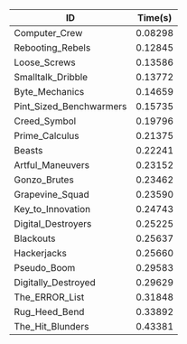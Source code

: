 |ID|Time(s)|
|-|-|
|Computer_Crew|0.08298|
|Rebooting_Rebels|0.12845|
|Loose_Screws|0.13586|
|Smalltalk_Dribble|0.13772|
|Byte_Mechanics|0.14659|
|Pint_Sized_Benchwarmers|0.15735|
|Creed_Symbol|0.19796|
|Prime_Calculus|0.21375|
|Beasts|0.22241|
|Artful_Maneuvers|0.23152|
|Gonzo_Brutes|0.23462|
|Grapevine_Squad|0.23590|
|Key_to_Innovation|0.24743|
|Digital_Destroyers|0.25225|
|Blackouts|0.25637|
|Hackerjacks|0.25660|
|Pseudo_Boom|0.29583|
|Digitally_Destroyed|0.29629|
|The_ERROR_List|0.31848|
|Rug_Heed_Bend|0.33892|
|The_Hit_Blunders|0.43381|
